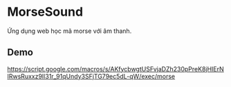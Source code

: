 # MorseSound
Ứng dụng web học mã morse với âm thanh.

## Demo
https://script.google.com/macros/s/AKfycbwgtUSFvjaDZh230pPreK8jHIErNIRwsRuxxz9Il31r_91qUndy3SFjTG79ec5dL-qW/exec/morse